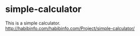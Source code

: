 # simple-calculator
This is a simple calculator. 
http://habibinfo.com/habibinfo.com/Project/simple-calculator/